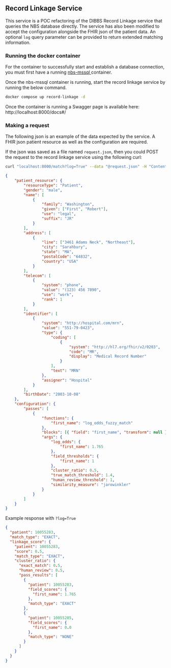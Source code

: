 ## Record Linkage Service

This service is a POC refactoring of the DIBBS Record Linkage service that queries the NBS database directly. The service has also been modified to accept the configuration alongside the FHIR json of the patient data. An optional `log` query parameter can be provided to return extended matching information. 

### Running the docker container
For the container to successfully start and establish a database connection, you must first have a running [nbs-mssql ](https://github.com/CDCgov/NEDSS-Modernization/blob/main/cdc-sandbox/docker-compose.yml) container.

Once the nbs-mssql container is running, start the record linkage service by running the below command.

```bash
docker compose up record-linkage -d
```

Once the container is running a Swagger page is available here:
http://localhost:8000/docs#/

### Making a request
The following json is an example of the data expected by the service. A FHIR json patient resource as well as the configuration are required. 

If the json was saved as a file named `request.json`, then you could POST the request to the record linkage service using the following curl:

```bash
curl "localhost:8000/match?log=True" --data "@request.json" -H "Content-type:Application/json"
```


```json
{
    "patient_resource": {
        "resourceType": "Patient",
        "gender": "male",
        "name": [
            {
                "family": "Washington",
                "given": ["First", "Robert"],
                "use": "legal",
                "suffix": "JR"
            }
        ],
        "address": [
            {
                "line": ["3461 Adams Neck", "Northeast"],
                "city": "Sarahbury",
                "state": "MA",
                "postalCode": "64832",
                "country": "USA"
            }
        ],
        "telecom": [
            {
                "system": "phone",
                "value": "(123) 456 7890",
                "use": "work",
                "rank": 1
            }
        ],
        "identifier": [
            {
                "system": "http://hospital.com/mrn",
                "value": "551-79-0423",
                "type": {
                    "coding": [
                        {
                            "system": "http://hl7.org/fhir/v2/0203",
                            "code": "MR",
                            "display": "Medical Record Number"
                        }
                    ],
                    "text": "MRN"
                },
                "assigner": "Hospital"
            }
        ],
        "birthDate": "2003-10-08"
    },
    "configuration": {
        "passes": [
            {
                "functions": {
                    "first_name": "log_odds_fuzzy_match"
                },
                "blocks": [{ "field": "first_name", "transform": null }],
                "args": {
                    "log_odds": {
                        "first_name": 1.765
                    },
                    "field_thresholds": {
                        "first_name": 1
                    },
                    "cluster_ratio": 0.5,
                    "true_match_threshold": 1.4,
                    "human_review_threshold": 1,
                    "similarity_measure": "jarowinkler"
                }
            }
        ]
    }
}
```


Example response with `?log=True`

```json
{
  "patient": 10055283,
  "match_type": "EXACT",
  "linkage_score": {
    "patient": 10055283,
    "score": 0.5,
    "match_type": "EXACT",
    "cluster_ratio": {
      "exact_match": 0.5,
      "human_review": 0.5,
      "pass_results": [
        {
          "patient": 10055283,
          "field_scores": {
            "first_name": 1.765
          },
          "match_type": "EXACT"
        },
        {
          "patient": 10055285,
          "field_scores": {
            "first_name": 0.0
          },
          "match_type": "NONE"
        }
      ]
    }
  }
}
```